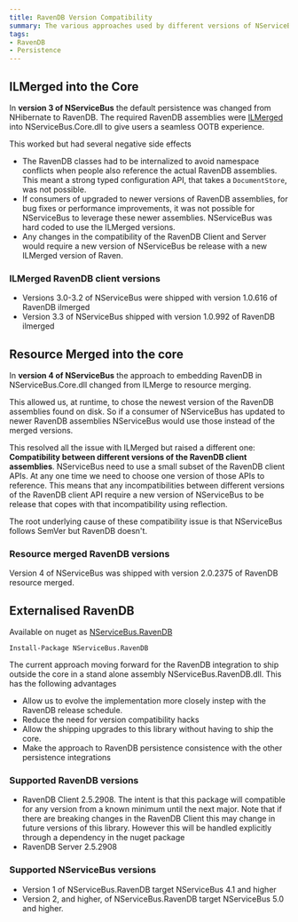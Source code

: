 ```yaml
---
title: RavenDB Version Compatibility 
summary: The various approaches used by different versions of NServiceBus when integrating with RavenDB
tags:
- RavenDB
- Persistence
---
```


## ILMerged into the Core 

In **version 3 of NServiceBus** the default persistence was changed from NHibernate to RavenDB. The required RavenDB assemblies were [ILMerged](http://research.microsoft.com/en-us/people/mbarnett/ilmerge.aspx) into NServiceBus.Core.dll to give users a seamless OOTB experience.

This worked but had several negative side effects

 * The RavenDB classes had to be internalized to avoid namespace conflicts when people also reference the actual RavenDB assemblies. This meant a strong typed configuration API, that takes a `DocumentStore`, was not possible.
 * If consumers of upgraded to newer versions of RavenDB assemblies, for bug fixes or performance improvements, it was not possible for NServiceBus to leverage these newer assemblies. NServiceBus was hard coded to use the ILMerged versions.
 * Any changes in the compatibility of the RavenDB Client and Server would require a new version of NServiceBus be release with a new ILMerged version of Raven.

### ILMerged RavenDB client versions 

* Versions 3.0-3.2 of NServiceBus were shipped with version 1.0.616 of RavenDB ilmerged
* Version 3.3 of NServiceBus shipped with version 1.0.992 of RavenDB ilmerged

## Resource Merged into the core

In **version 4 of NServiceBus** the approach to embedding RavenDB in NServiceBus.Core.dll changed from ILMerge to resource merging. 

This allowed us, at runtime, to chose the newest version of the RavenDB assemblies found on disk. So if a consumer of NServiceBus has updated to newer RavenDB assemblies NServiceBus would use those instead of the merged versions. 

This resolved all the issue with ILMerged but raised a different one:  **Compatibility between different versions of the RavenDB client assemblies**. NServiceBus need to use a small subset of the RavenDB client APIs. At any one time we need to choose one version of those APIs to reference. This means that any incompatibilities between different versions of the RavenDB client API require a new version of NServiceBus to be release that copes with that incompatibility using reflection.  

The root underlying cause of these compatibility issue is that NServiceBus follows SemVer but RavenDB doesn't.

### Resource merged RavenDB versions 

Version 4 of NServiceBus was shipped with version 2.0.2375 of RavenDB resource merged.

## Externalised RavenDB

Available on nuget as [NServiceBus.RavenDB](https://www.nuget.org/packages/NServiceBus.RavenDB)

    Install-Package NServiceBus.RavenDB

The current approach moving forward for the RavenDB integration to ship outside the core in a stand alone assembly NServiceBus.RavenDB.dll. This has the following advantages

 * Allow us to evolve the implementation more closely instep with the RavenDB release schedule. 
 * Reduce the need for version compatibility hacks
 * Allow the shipping upgrades to this library without having to ship the core. 
 * Make the approach to RavenDB persistence consistence with the other persistence integrations 

### Supported RavenDB versions 

 * RavenDB Client 2.5.2908. The intent is that this package will compatible for any version from a known minimum until the next major. Note that if there are breaking changes in the RavenDB Client this may change in future versions of this library. However this will be handled explicitly through a dependency in the nuget package  
 * RavenDB Server 2.5.2908 

### Supported NServiceBus versions

 * Version 1 of NServiceBus.RavenDB target NServiceBus 4.1 and higher
 * Version 2, and higher, of NServiceBus.RavenDB target NServiceBus 5.0 and higher. 
 